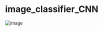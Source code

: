 # image_classifier_CNN
![image](https://github.com/user-attachments/assets/d59cf663-8597-4117-82ed-5a33f516a9b3)
